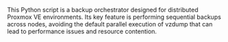 This Python script is a backup orchestrator designed for distributed Proxmox VE environments. 
Its key feature is performing sequential backups across nodes, avoiding the default parallel execution of vzdump that can lead to performance issues and resource contention.
